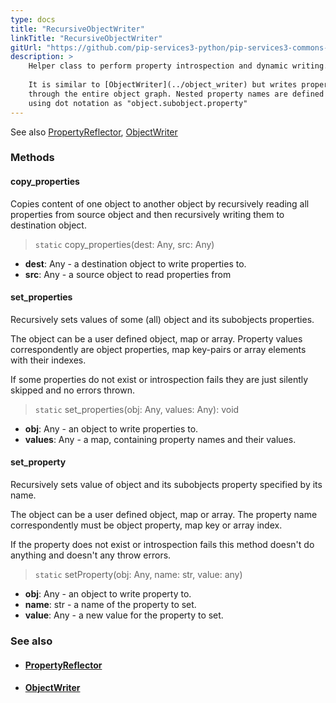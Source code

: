 ```yaml
---
type: docs
title: "RecursiveObjectWriter"
linkTitle: "RecursiveObjectWriter"
gitUrl: "https://github.com/pip-services3-python/pip-services3-commons-python"
description: >
    Helper class to perform property introspection and dynamic writing.
 
    It is similar to [ObjectWriter](../object_writer) but writes properties recursively
    through the entire object graph. Nested property names are defined
    using dot notation as "object.subobject.property"
---
```


See also [PropertyReflector](../property_reflector), [ObjectWriter](../object_writer)

### Methods

#### copy_properties
Copies content of one object to another object
by recursively reading all properties from source object
and then recursively writing them to destination object.

> `static` copy_properties(dest: Any, src: Any)

- **dest**: Any - a destination object to write properties to.
- **src**: Any - a source object to read properties from


#### set_properties
Recursively sets values of some (all) object and its subobjects properties.

The object can be a user defined object, map or array.
Property values correspondently are object properties,
map key-pairs or array elements with their indexes.
 
If some properties do not exist or introspection fails
they are just silently skipped and no errors thrown.

> `static` set_properties(obj: Any, values: Any): void

- **obj**: Any - an object to write properties to. 
- **values**: Any - a map, containing property names and their values.


#### set_property
Recursively sets value of object and its subobjects property specified by its name.

The object can be a user defined object, map or array.
The property name correspondently must be object property,
map key or array index.

If the property does not exist or introspection fails
this method doesn't do anything and doesn't any throw errors.

> `static` setProperty(obj: Any, name: str, value: any)

- **obj**: Any - an object to write property to.
- **name**: str - a name of the property to set.
- **value**: Any - a new value for the property to set.



### See also
- #### [PropertyReflector](../property_reflector)
- #### [ObjectWriter](../object_writer)